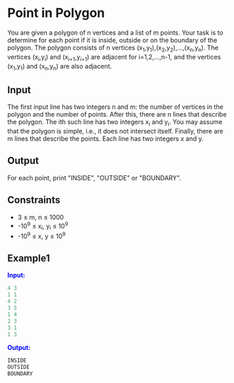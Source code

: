 # Point in Polygon  

You are given a polygon of n vertices and a list of m points. Your task is to determine for each point if it is inside, outside or on the boundary of the polygon.
The polygon consists of n vertices (x<sub>1</sub>,y<sub>1</sub>),(x<sub>2</sub>,y<sub>2</sub>),&hellip;,(x<sub>n</sub>,y<sub>n</sub>). The vertices (x<sub>i</sub>,y<sub>i</sub>) and (x<sub>i+1</sub>,y<sub>i+1</sub>) are adjacent for i=1,2,&hellip;,n-1, and the vertices (x<sub>1</sub>,y<sub>1</sub>) and (x<sub>n</sub>,y<sub>n</sub>) are also adjacent.

## Input  
The first input line has two integers n and m: the number of vertices in the polygon and the number of points.
After this, there are n lines that describe the polygon. The ith such line has two integers x<sub>i</sub> and y<sub>i</sub>.
You may assume that the polygon is simple, i.e., it does not intersect itself.
Finally, there are m lines that describe the points. Each line has two integers x and y.


## Output
For each point, print "INSIDE", "OUTSIDE" or "BOUNDARY".

## Constraints

- 3  &le; m, n  &le; 1000 
- -10<sup>9</sup> &le; x<sub>i</sub>, y<sub>i</sub> &le; 10<sup>9</sup>
- -10<sup>9</sup> &le; x, y &le; 10<sup>9</sup>

## Example1
<font color="blue">**Input:**</font> 
```c++
4 3
1 1
4 2
3 5
1 4
2 3
3 1
1 3
```
<font color="blue">**Output:**</font>
```c++
INSIDE
OUTSIDE
BOUNDARY
```  



